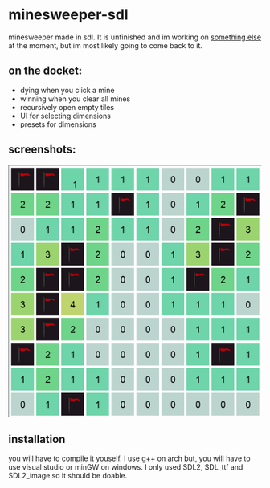 # minesweeper-sdl

minesweeper made in sdl. It is unfinished and im working on [something else](https://github.com/mativ123/obel2d) at the moment, but im most likely going to come back to it.

## on the docket:
* dying when you click a mine
* winning when you clear all mines
* recursively open empty tiles
* UI for selecting dimensions
* presets for dimensions

## screenshots:
![screen 1](screen.png)

## installation
you will have to compile it youself. I use g++ on arch but, you will have to use visual studio or minGW on windows. I only used SDL2, SDL_ttf and SDL2_image so it should be doable.
